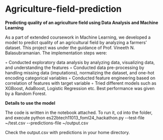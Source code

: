 # Agriculture-field-prediction

**Predicting quality of an agriculture field using Data Analysis and Machine Learning**

As a part of extended coursework in Machine Learning, we developed a model to predict quality of an agricultural field by analyzing a farmers’ dataset. This project was under the guidance of Prof. Vineeth N. Balasubramanian. The implementation steps were:

◦ Conducted exploratory data analysis by analyzing data, visualizing data, and understanding the features
◦ Conducted data pre-processing by handling missing data (imputations), normalizing the dataset, and one-hot encoding categorical variables
◦ Conducted feature engineering based on correlation of features with target variable
◦ Tried different models such as XGBoost, AdaBoost, Logistic Regression etc. Best performance was given by
a Random Forest.


**Details to use the model**

The code is written in the notebook attached. To run it, cd into the folder, and execute
python es22btech11013_foml24_hackathon.py --test-file ~/test.csv --predictions-file ~/output.csv

Check the output.csv with predictions in your home directory.
